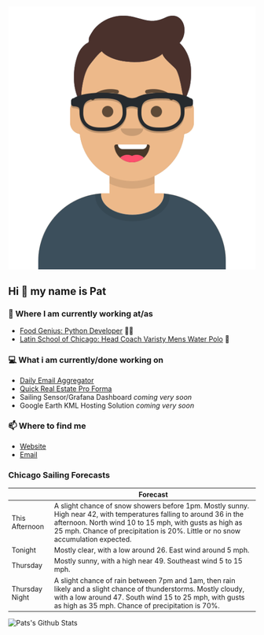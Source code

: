 [![Social banner for p-j-falconer](https://raw.githubusercontent.com/P-J-FALCONER/P-J-FALCONER/master/assets/avataaars.svg)](https://patfalconer.com/)
## Hi :wave: my name is Pat

### 💼 Where I am currently working at/as
- [Food Genius: Python Developer](https://getfoodgenius.com/) 🍔🐍
- [Latin School of Chicago: Head Coach Varisty Mens Water Polo](https://www.latinschool.org/) 🤽


### 💻 What i am currently/done working on
 - [Daily Email Aggregator](https://github.com/P-J-FALCONER/dott_daily_mail)
 - [Quick Real Estate Pro Forma](https://github.com/P-J-FALCONER/henry)
 - Sailing Sensor/Grafana Dashboard *coming very soon*
 - Google Earth KML Hosting Solution *coming very soon*

### 📫 Where to find me
 - [Website](https://patfalconer.com/)
 - [Email](mailto:patrick.j.falconer@gmail.com)


### Chicago Sailing Forecasts
|   | Forecast  |
|---|---|
| This Afternoon | A slight chance of snow showers before 1pm. Mostly sunny. High near 42, with temperatures falling to around 36 in the afternoon. North wind 10 to 15 mph, with gusts as high as 25 mph. Chance of precipitation is 20%. Little or no snow accumulation expected. |
| Tonight | Mostly clear, with a low around 26. East wind around 5 mph. |
| Thursday | Mostly sunny, with a high near 49. Southeast wind 5 to 15 mph. |
| Thursday Night | A slight chance of rain between 7pm and 1am, then rain likely and a slight chance of thunderstorms. Mostly cloudy, with a low around 47. South wind 15 to 25 mph, with gusts as high as 35 mph. Chance of precipitation is 70%. |

![Pats's Github Stats](https://github-readme-stats.vercel.app/api?username=p-j-falconer&show_icons=true&theme=radical)
